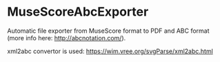 # MuseScoreAbcExporter
Automatic file exporter from MuseScore format to PDF and ABC format (more info here: http://abcnotation.com/).

xml2abc convertor is used: https://wim.vree.org/svgParse/xml2abc.html

